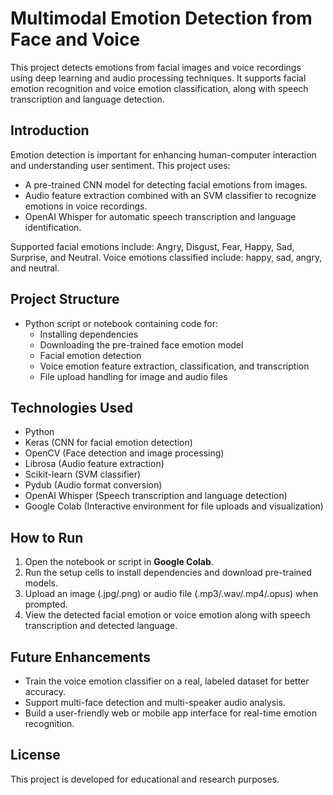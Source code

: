 # Multimodal Emotion Detection from Face and Voice

This project detects emotions from facial images and voice recordings using deep learning and audio processing techniques. It supports facial emotion recognition and voice emotion classification, along with speech transcription and language detection.

## Introduction

Emotion detection is important for enhancing human-computer interaction and understanding user sentiment. This project uses:

- A pre-trained CNN model for detecting facial emotions from images.  
- Audio feature extraction combined with an SVM classifier to recognize emotions in voice recordings.  
- OpenAI Whisper for automatic speech transcription and language identification.

Supported facial emotions include: Angry, Disgust, Fear, Happy, Sad, Surprise, and Neutral. Voice emotions classified include: happy, sad, angry, and neutral.

## Project Structure

- Python script or notebook containing code for:  
  - Installing dependencies  
  - Downloading the pre-trained face emotion model  
  - Facial emotion detection  
  - Voice emotion feature extraction, classification, and transcription  
  - File upload handling for image and audio files  

## Technologies Used

- Python  
- Keras (CNN for facial emotion detection)  
- OpenCV (Face detection and image processing)  
- Librosa (Audio feature extraction)  
- Scikit-learn (SVM classifier)  
- Pydub (Audio format conversion)  
- OpenAI Whisper (Speech transcription and language detection)  
- Google Colab (Interactive environment for file uploads and visualization)  

## How to Run

1. Open the notebook or script in **Google Colab**.  
2. Run the setup cells to install dependencies and download pre-trained models.  
3. Upload an image (.jpg/.png) or audio file (.mp3/.wav/.mp4/.opus) when prompted.  
4. View the detected facial emotion or voice emotion along with speech transcription and detected language.

## Future Enhancements

- Train the voice emotion classifier on a real, labeled dataset for better accuracy.  
- Support multi-face detection and multi-speaker audio analysis.  
- Build a user-friendly web or mobile app interface for real-time emotion recognition.

## License

This project is developed for educational and research purposes.
